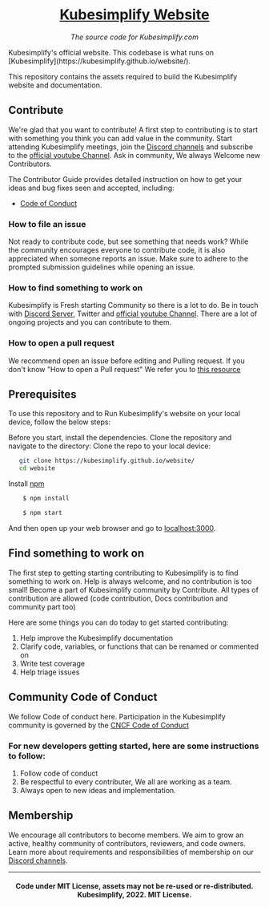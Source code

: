 <h1 align="center"><a href="https://kubesimplify.github.io/website/">Kubesimplify Website </a></h1>
<p align="center"><i>The source code for Kubesimplify.com</i></p>
Kubesimplify's official website. This codebase is what runs on [Kubesimplify](https://kubesimplify.github.io/website/). 

This repository contains the assets required to build the Kubesimplify website and documentation.

## Contribute
We're glad that you want to contribute! 
A first step to contributing is to start with something you think you can add value in the community. Start attending Kubesimplify meetings, join the [Discord channels](https://discord.gg/uFBC8MyeeU) and subscribe to the [official youtube Channel](https://www.youtube.com/c/saiyam911). Ask in community, We always Welcome new Contributors.

The Contributor Guide provides detailed instruction on how to get your ideas and bug fixes seen and accepted, including:
- [Code of Conduct](code-of-conduct.md)

### How to file an issue 
Not ready to contribute code, but see something that needs work? While the community encourages everyone to contribute code, it is also appreciated when someone reports an issue.
Make sure to adhere to the prompted submission guidelines while opening an issue. 

### How to find something to work on
Kubesimplify is Fresh starting Community so there is a lot to do. Be in touch with [Discord Server](https://discord.gg/uFBC8MyeeU), Twitter and [official youtube Channel](https://www.youtube.com/c/saiyam911). There are a lot of ongoing projects and you can contribute to them.  

### How to open a pull request
We recommend open an issue before editing and Pulling request. If you don't know "How to open a Pull request" We refer you to [this resource](https://opensource.com/article/19/7/create-pull-request-github)


## Prerequisites
To use this repository and to Run Kubesimplify's website on your local device, follow the below steps:

Before you start, install the dependencies. Clone the repository and navigate to the directory:
Clone the repo to your local device: 

```bash
   git clone https://kubesimplify.github.io/website/ 
   cd website
```
Install [npm](https://www.npmjs.com/)

```bash
    $ npm install 
```

```bash
    $ npm start
```

And then open up your web browser and go to [localhost:3000](http://localhost:3000).

## Find something to work on

The first step to getting starting contributing to Kubesimplify is to find something to work on. Help is always welcome, and no contribution is too small!
Become a part of Kubesimplify community by Contribute. All types of contribution are allowed (code contribution, Docs contribution and community part too)

Here are some things you can do today to get started contributing:

1. Help improve the Kubesimplify documentation
2. Clarify code, variables, or functions that can be renamed or commented on
3. Write test coverage
4. Help triage issues

## Community Code of Conduct
We follow Code of conduct here. Participation in the Kubesimplify community is governed by the [CNCF Code of Conduct](https://github.com/cncf/foundation/blob/master/code-of-conduct.md)

### For new developers getting started, here are some instructions to follow:
1. Follow code of conduct 
2. Be respectful to every contributer, We all are working as a team.
3. Always open to new ideas and implementation.

## Membership
We encourage all contributors to become members. We aim to grow an active, healthy community of contributors, reviewers, and code owners. Learn more about requirements and responsibilities of membership on our [Discord channels](https://discord.gg/uFBC8MyeeU).

---
<h4 align="center"> Code under MIT License, assets may not be re-used or re-distributed.
<br>
 Kubesimplify, 2022. MIT License.

[Docusaurus]: https://docusaurus.io/
[Kubesimplfy theme]: https://github.com/kubesimplify/branding

